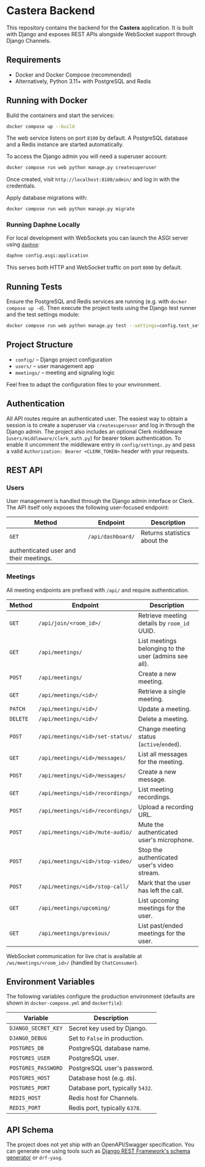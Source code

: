 # Castera Backend

This repository contains the backend for the **Castera** application. It is built with Django and exposes REST APIs alongside WebSocket support through Django Channels.

## Requirements

- Docker and Docker Compose (recommended)
- Alternatively, Python 3.11+ with PostgreSQL and Redis

## Running with Docker

Build the containers and start the services:

```bash
docker compose up --build
```

The web service listens on port `8100` by default. A PostgreSQL database and a Redis instance are started automatically.

To access the Django admin you will need a superuser account:

```bash
docker compose run web python manage.py createsuperuser
```

Once created, visit `http://localhost:8100/admin/` and log in with the credentials.

Apply database migrations with:

```bash
docker compose run web python manage.py migrate
```

### Running Daphne Locally

For local development with WebSockets you can launch the ASGI server using
[`daphne`](https://github.com/django/daphne):

```bash
daphne config.asgi:application
```

This serves both HTTP and WebSocket traffic on port `8000` by default.

## Running Tests

Ensure the PostgreSQL and Redis services are running (e.g. with `docker compose up -d`).
Then execute the project tests using the Django test runner and the test settings module:

```bash
docker compose run web python manage.py test --settings=config.test_settings
```

## Project Structure

- `config/` – Django project configuration
- `users/` – user management app
- `meetings/` – meeting and signaling logic

Feel free to adapt the configuration files to your environment.

## Authentication

All API routes require an authenticated user. The easiest way to obtain a session
is to create a superuser via `createsuperuser` and log in through the Django
admin.  The project also includes an optional Clerk middleware
(`users/middleware/clerk_auth.py`) for bearer token authentication. To enable it
uncomment the middleware entry in `config/settings.py` and pass a valid
`Authorization: Bearer <CLERK_TOKEN>` header with your requests.

## REST API

### Users

User management is handled through the Django admin interface or Clerk.  The API
itself only exposes the following user-focused endpoint:

| Method | Endpoint           | Description                      |
| ------ | ------------------ | -------------------------------- |
| `GET`  | `/api/dashboard/`  | Returns statistics about the
authenticated user and their meetings. |

### Meetings

All meeting endpoints are prefixed with `/api/` and require authentication.

| Method | Endpoint                                     | Description |
| ------ | --------------------------------------------- | ----------- |
| `GET`  | `/api/join/<room_id>/`                        | Retrieve meeting details by `room_id` UUID. |
| `GET`  | `/api/meetings/`                              | List meetings belonging to the user (admins see all). |
| `POST` | `/api/meetings/`                              | Create a new meeting. |
| `GET`  | `/api/meetings/<id>/`                         | Retrieve a single meeting. |
| `PATCH`| `/api/meetings/<id>/`                         | Update a meeting. |
| `DELETE`| `/api/meetings/<id>/`                        | Delete a meeting. |
| `POST` | `/api/meetings/<id>/set-status/`              | Change meeting status (`active`/`ended`). |
| `GET`  | `/api/meetings/<id>/messages/`                | List all messages for the meeting. |
| `POST` | `/api/meetings/<id>/messages/`                | Create a new message. |
| `GET`  | `/api/meetings/<id>/recordings/`              | List meeting recordings. |
| `POST` | `/api/meetings/<id>/recordings/`              | Upload a recording URL. |
| `POST` | `/api/meetings/<id>/mute-audio/`              | Mute the authenticated user's microphone. |
| `POST` | `/api/meetings/<id>/stop-video/`              | Stop the authenticated user's video stream. |
| `POST` | `/api/meetings/<id>/stop-call/`               | Mark that the user has left the call. |
| `GET`  | `/api/meetings/upcoming/`                     | List upcoming meetings for the user. |
| `GET`  | `/api/meetings/previous/`                     | List past/ended meetings for the user. |

WebSocket communication for live chat is available at
`/ws/meetings/<room_id>/` (handled by `ChatConsumer`).

## Environment Variables

The following variables configure the production environment (defaults are shown
in `docker-compose.yml` and `dockerfile`):

| Variable             | Description                                  |
| -------------------- | -------------------------------------------- |
| `DJANGO_SECRET_KEY`  | Secret key used by Django.                   |
| `DJANGO_DEBUG`       | Set to `False` in production.                |
| `POSTGRES_DB`        | PostgreSQL database name.                    |
| `POSTGRES_USER`      | PostgreSQL user.                             |
| `POSTGRES_PASSWORD`  | PostgreSQL user's password.                  |
| `POSTGRES_HOST`      | Database host (e.g. `db`).                   |
| `POSTGRES_PORT`      | Database port, typically `5432`.             |
| `REDIS_HOST`         | Redis host for Channels.                     |
| `REDIS_PORT`         | Redis port, typically `6378`.                |

## API Schema

The project does not yet ship with an OpenAPI/Swagger specification. You can
generate one using tools such as
[Django REST Framework's schema generator](https://www.django-rest-framework.org/api-guide/schemas/)
or `drf-yasg`.
